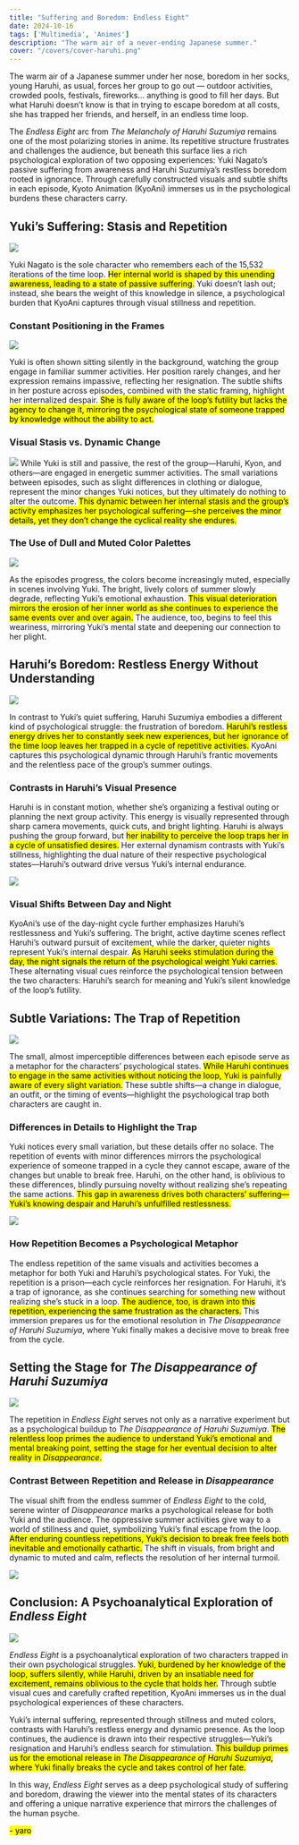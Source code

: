 ```yaml
---  
title: "Suffering and Boredom: Endless Eight"  
date: 2024-10-16
tags: ['Multimedia', 'Animes']  
description: "The warm air of a never-ending Japanese summer."  
cover: "/covers/cover-haruhi.png"  
---
```


The warm air of a Japanese summer under her nose, boredom in her socks, young Haruhi, as usual, forces her group to go out — outdoor activities, crowded pools, festivals, fireworks... anything is good to fill her days. But what Haruhi doesn’t know is that in trying to escape boredom at all costs, she has trapped her friends, and herself, in an endless time loop.

The *Endless Eight* arc from *The Melancholy of Haruhi Suzumiya* remains one of the most polarizing stories in anime. Its repetitive structure frustrates and challenges the audience, but beneath this surface lies a rich psychological exploration of two opposing experiences: Yuki Nagato’s passive suffering from awareness and Haruhi Suzumiya’s restless boredom rooted in ignorance. Through carefully constructed visuals and subtle shifts in each episode, Kyoto Animation (KyoAni) immerses us in the psychological burdens these characters carry.

## Yuki’s Suffering: Stasis and Repetition

![](image-172.png)

Yuki Nagato is the sole character who remembers each of the 15,532 iterations of the time loop. <mark>Her internal world is shaped by this unending awareness, leading to a state of passive suffering.</mark> Yuki doesn’t lash out; instead, she bears the weight of this knowledge in silence, a psychological burden that KyoAni captures through visual stillness and repetition.

### Constant Positioning in the Frames

![](image-179.png)

Yuki is often shown sitting silently in the background, watching the group engage in familiar summer activities. Her position rarely changes, and her expression remains impassive, reflecting her resignation. The subtle shifts in her posture across episodes, combined with the static framing, highlight her internalized despair. <mark>She is fully aware of the loop’s futility but lacks the agency to change it, mirroring the psychological state of someone trapped by knowledge without the ability to act.</mark>

### Visual Stasis vs. Dynamic Change
![](image-180.png)
While Yuki is still and passive, the rest of the group—Haruhi, Kyon, and others—are engaged in energetic summer activities. The small variations between episodes, such as slight differences in clothing or dialogue, represent the minor changes Yuki notices, but they ultimately do nothing to alter the outcome. <mark>This dynamic between her internal stasis and the group’s activity emphasizes her psychological suffering—she perceives the minor details, yet they don’t change the cyclical reality she endures.</mark>

### The Use of Dull and Muted Color Palettes

![](image-182.png)

As the episodes progress, the colors become increasingly muted, especially in scenes involving Yuki. The bright, lively colors of summer slowly degrade, reflecting Yuki’s emotional exhaustion. <mark>This visual deterioration mirrors the erosion of her inner world as she continues to experience the same events over and over again.</mark> The audience, too, begins to feel this weariness, mirroring Yuki’s mental state and deepening our connection to her plight.

## Haruhi’s Boredom: Restless Energy Without Understanding

![](image-181.png)

In contrast to Yuki’s quiet suffering, Haruhi Suzumiya embodies a different kind of psychological struggle: the frustration of boredom. <mark>Haruhi’s restless energy drives her to constantly seek new experiences, but her ignorance of the time loop leaves her trapped in a cycle of repetitive activities.</mark> KyoAni captures this psychological dynamic through Haruhi’s frantic movements and the relentless pace of the group’s summer outings.

### Contrasts in Haruhi’s Visual Presence

Haruhi is in constant motion, whether she’s organizing a festival outing or planning the next group activity. This energy is visually represented through sharp camera movements, quick cuts, and bright lighting. Haruhi is always pushing the group forward, but <mark>her inability to perceive the loop traps her in a cycle of unsatisfied desires.</mark> Her external dynamism contrasts with Yuki’s stillness, highlighting the dual nature of their respective psychological states—Haruhi’s outward drive versus Yuki’s internal endurance.

![](image-174.png)

### Visual Shifts Between Day and Night
KyoAni’s use of the day-night cycle further emphasizes Haruhi’s restlessness and Yuki’s suffering. The bright, active daytime scenes reflect Haruhi’s outward pursuit of excitement, while the darker, quieter nights represent Yuki’s internal despair. <mark>As Haruhi seeks stimulation during the day, the night signals the return of the psychological weight Yuki carries.</mark> These alternating visual cues reinforce the psychological tension between the two characters: Haruhi’s search for meaning and Yuki’s silent knowledge of the loop’s futility.

## Subtle Variations: The Trap of Repetition

![](image-171.png)

The small, almost imperceptible differences between each episode serve as a metaphor for the characters’ psychological states. <mark>While Haruhi continues to engage in the same activities without noticing the loop, Yuki is painfully aware of every slight variation.</mark> These subtle shifts—a change in dialogue, an outfit, or the timing of events—highlight the psychological trap both characters are caught in.

### Differences in Details to Highlight the Trap
Yuki notices every small variation, but these details offer no solace. The repetition of events with minor differences mirrors the psychological experience of someone trapped in a cycle they cannot escape, aware of the changes but unable to break free. Haruhi, on the other hand, is oblivious to these differences, blindly pursuing novelty without realizing she’s repeating the same actions. <mark>This gap in awareness drives both characters’ suffering—Yuki’s knowing despair and Haruhi’s unfulfilled restlessness.</mark>

![](image-175.png)

### How Repetition Becomes a Psychological Metaphor
The endless repetition of the same visuals and activities becomes a metaphor for both Yuki and Haruhi’s psychological states. For Yuki, the repetition is a prison—each cycle reinforces her resignation. For Haruhi, it’s a trap of ignorance, as she continues searching for something new without realizing she’s stuck in a loop. <mark>The audience, too, is drawn into this repetition, experiencing the same frustration as the characters.</mark> This immersion prepares us for the emotional resolution in *The Disappearance of Haruhi Suzumiya*, where Yuki finally makes a decisive move to break free from the cycle.

## Setting the Stage for *The Disappearance of Haruhi Suzumiya*

![](image-176.png)

The repetition in *Endless Eight* serves not only as a narrative experiment but as a psychological buildup to *The Disappearance of Haruhi Suzumiya*. <mark>The relentless loop primes the audience to understand Yuki’s emotional and mental breaking point, setting the stage for her eventual decision to alter reality in *Disappearance*.</mark>

### Contrast Between Repetition and Release in *Disappearance*

The visual shift from the endless summer of *Endless Eight* to the cold, serene winter of *Disappearance* marks a psychological release for both Yuki and the audience. The oppressive summer activities give way to a world of stillness and quiet, symbolizing Yuki’s final escape from the loop. <mark>After enduring countless repetitions, Yuki’s decision to break free feels both inevitable and emotionally cathartic.</mark> The shift in visuals, from bright and dynamic to muted and calm, reflects the resolution of her internal turmoil.

![](image-183.png)

## Conclusion: A Psychoanalytical Exploration of *Endless Eight*

![](image-184.png)

*Endless Eight* is a psychoanalytical exploration of two characters trapped in their own psychological struggles. <mark>Yuki, burdened by her knowledge of the loop, suffers silently, while Haruhi, driven by an insatiable need for excitement, remains oblivious to the cycle that holds her.</mark> Through subtle visual cues and carefully crafted repetition, KyoAni immerses us in the dual psychological experiences of these characters.

Yuki’s internal suffering, represented through stillness and muted colors, contrasts with Haruhi’s restless energy and dynamic presence. As the loop continues, the audience is drawn into their respective struggles—Yuki’s resignation and Haruhi’s endless search for stimulation. <mark>This buildup primes us for the emotional release in *The Disappearance of Haruhi Suzumiya*, where Yuki finally breaks the cycle and takes control of her fate.</mark>

In this way, *Endless Eight* serves as a deep psychological study of suffering and boredom, drawing the viewer into the mental states of its characters and offering a unique narrative experience that mirrors the challenges of the human psyche.

  <mark>- yaro</mark>